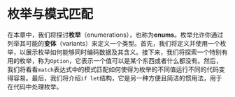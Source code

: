 # 枚举与模式匹配

在本章中，我们将探讨**枚举**（enumerations），也称为**enums**。枚举允许你通过列举其可能的**变体**（variants）来定义一个类型。首先，我们将定义并使用一个枚举，以展示枚举如何能够同时编码数据及其含义。接下来，我们将探索一个特别有用的枚举，称为`Option`，它表示一个值可以是某个东西或者什么都没有。然后，我们将看看`match`表达式中的模式匹配如何使得为枚举的不同值运行不同的代码变得容易。最后，我们将介绍`if let`结构，它是另一种方便且简洁的惯用法，用于在代码中处理枚举。